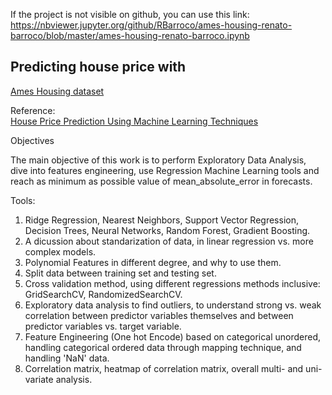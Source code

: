 If the project is not visible on github, you can use this link:</br>
https://nbviewer.jupyter.org/github/RBarroco/ames-housing-renato-barroco/blob/master/ames-housing-renato-barroco.ipynb

## Predicting house price with
[Ames Housing dataset](https://www.kaggle.com/prevek18/ames-housing-dataset)

Reference:<br/>
[House Price Prediction Using Machine Learning Techniques](https://s3.eu-north-1.amazonaws.com/ammar-files/ammar-website/House+Price+Prediction+Using+Machine+Learning+Techniques.pdf)


Objectives

The main objective of this work is to perform Exploratory Data Analysis, dive into features engineering, use Regression Machine Learning tools and reach as minimum as possible value of mean_absolute_error in forecasts.<br/>

Tools:

1) Ridge Regression, Nearest Neighbors, Support Vector Regression, Decision Trees, Neural Networks, Random Forest, Gradient Boosting. <br/>
2) A dicussion about standarization of data, in linear regression vs. more complex models.<br/>
3) Polynomial Features in different degree, and why to use them.<br/>
4) Split data between training set and testing set.<br/>
5) Cross validation method, using different regressions methods inclusive: GridSearchCV, RandomizedSearchCV.<br/>
6) Exploratory data analysis to find outliers, to understand strong vs. weak correlation between predictor variables themselves and between predictor variables vs. target variable.<br/>
7) Feature Engineering (One hot Encode) based on categorical unordered, handling categorical ordered data through mapping technique, and handling 'NaN' data.<br/>
8) Correlation matrix, heatmap of correlation matrix, overall multi- and uni-variate analysis.<br/>
